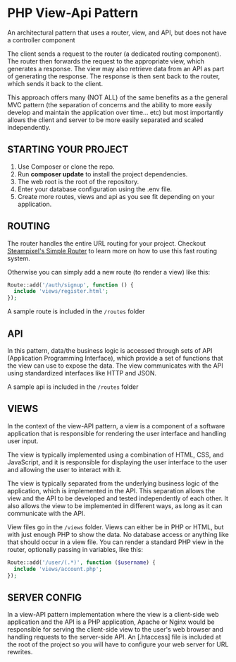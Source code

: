 # PHP View-Api Pattern
An architectural pattern that uses a router, view, and API, but does not have a controller component

The client sends a request to the router (a dedicated routing component). The router then forwards the request to the appropriate view, which generates a response. The view may also retrieve data from an API as part of generating the response. The response is then sent back to the router, which sends it back to the client.

This approach offers many (NOT ALL) of the same benefits as a the general MVC pattern (the separation of concerns and the ability to more easily develop and maintain the application over time... etc) but most importantly allows the client and server to be more easily separated and scaled independently.


## STARTING YOUR PROJECT
1. Use Composer or clone the repo.
1. Run **composer update** to install the project dependencies.
1. The web root is the root of the repository.
1. Enter your database configuration using the .env file.
1. Create more routes, views and api as you see fit depending on your application.

## ROUTING
The router handles the entire URL routing for your project. Checkout [Steampixel's Simple Router](https://github.com/steampixel/simplePHPRouter) to learn more on how to use this fast routing system.

Otherwise you can simply add a new route (to render a view) like this:
```php
Route::add('/auth/signup', function () {
  include 'views/register.html';
});

```
A sample route is included in the `/routes` folder

## API
In this pattern, data/the business logic is accessed through sets of API (Application Programming Interface), which provide a set of functions that the view can use to expose the data. The view communicates with the API using standardized interfaces like HTTP and JSON.

A sample api is included in the `/routes` folder

## VIEWS
In the context of the view-API pattern, a view is a component of a software application that is responsible for rendering the user interface and handling user input.

The view is typically implemented using a combination of HTML, CSS, and JavaScript, and it is responsible for displaying the user interface to the user and allowing the user to interact with it. 

The view is typically separated from the underlying business logic of the application, which is implemented in the API. This separation allows the view and the API to be developed and tested independently of each other. It also allows the view to be implemented in different ways, as long as it can communicate with the API.

View files go in the `/views` folder. Views can either be in PHP or HTML, but with just enough PHP to show the data. No database access or anything like that should occur in a view file.  You can render a standard PHP view in the router, optionally passing in variables, like this:

```php
Route::add('/user/(.*)', function ($username) {
  include 'views/account.php';
});

```

## SERVER CONFIG

In a view-API pattern implementation where the view is a client-side web application and the API is a PHP application, Apache or Nginx would be responsible for serving the client-side view to the user's web browser and handling requests to the server-side API. An [.htaccess] file is included at the root of the project so you will have to configure your web server for URL rewrites.